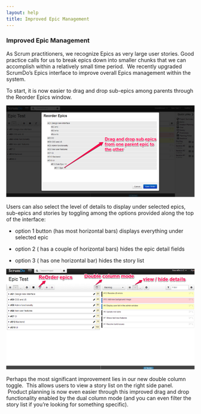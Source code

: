 ```yaml
---
layout: help
title: Improved Epic Management
---
```

### Improved Epic Management 

  
As Scrum practitioners, we recognize Epics as very large user stories. Good practice calls for us to break epics down into smaller chunks that we can accomplish within a relatively small time period.  We recently upgraded ScrumDo’s Epics interface to improve overall Epics management within the system. 

  
To start, it is now easier to drag and drop sub-epics among parents through the Reorder Epics window.  

  
![Re-Order Epics](images/draganddropepics.png)

  
Users can also select the level of details to display under selected epics, sub-epics and stories by toggling among the options provided along the top of the interface:


* option 1 button (has most horizontal bars) displays everything under selected epic


* option 2 ( has a couple of horizontal bars) hides the epic detail fields


* option 3 ( has one horizontal bar) hides the story list 



  
![Drag and drop stories easily with two columns](images/doublecolumn.png)

  
Perhaps the most significant improvement lies in our new double column toggle.  This allows users to view a story list on the right side panel.  Product planning is now even easier through this improved drag and drop functionality enabled by the dual column mode (and you can even filter the story list if you’re looking for something specific).

